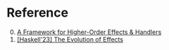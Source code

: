 # Reference

0. [A Framework for Higher-Order Effects & Handlers](https://arxiv.org/abs/2302.01415)
0. [[Haskell'23] The Evolution of Effects](https://www.youtube.com/watch?v=m821Vz8N_bo)


